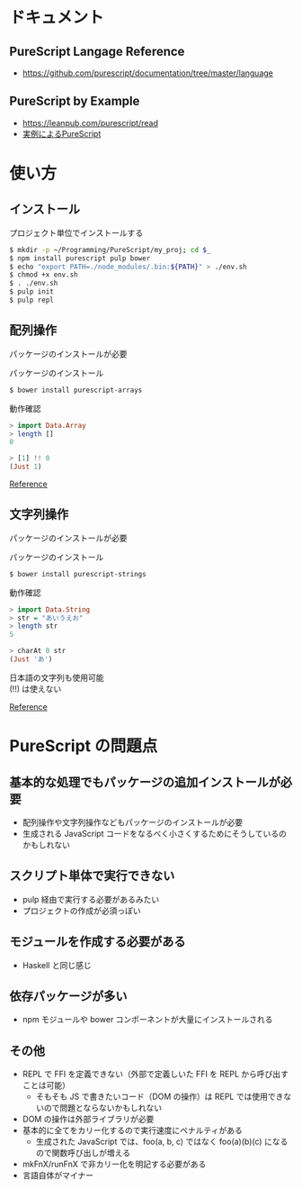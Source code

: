 # ドキュメント

## PureScript Langage Reference
- https://github.com/purescript/documentation/tree/master/language

## PureScript by Example
- https://leanpub.com/purescript/read
- [実例によるPureScript](https://aratama.github.io/purescript/purescript-book-ja.html)

# 使い方

## インストール

プロジェクト単位でインストールする
````sh
$ mkdir -p ~/Programming/PureScript/my_proj; cd $_
$ npm install purescript pulp bower
$ echo "export PATH=./node_modules/.bin:${PATH}" > ./env.sh
$ chmod +x env.sh
$ . ./env.sh
$ pulp init
$ pulp repl
````

## 配列操作

パッケージのインストールが必要

パッケージのインストール
````sh
$ bower install purescript-arrays
````

動作確認
````purescript
> import Data.Array
> length []
0

> [1] !! 0
(Just 1)

````

[Reference](https://pursuit.purescript.org/packages/purescript-arrays/4.2.2/docs/Data.Array)

## 文字列操作

パッケージのインストールが必要

パッケージのインストール
````bash
$ bower install purescript-strings
````

動作確認
````purescript
> import Data.String
> str = "あいうえお"
> length str
5

> charAt 0 str 
(Just 'あ')

````

日本語の文字列も使用可能  
(!!) は使えない

[Reference](https://pursuit.purescript.org/packages/purescript-strings/3.3.0/docs/Data.String)

# PureScript の問題点

## 基本的な処理でもパッケージの追加インストールが必要
- 配列操作や文字列操作などもパッケージのインストールが必要
- 生成される JavaScript コードをなるべく小さくするためにそうしているのかもしれない

## スクリプト単体で実行できない
- pulp 経由で実行する必要があるみたい
- プロジェクトの作成が必須っぽい

## モジュールを作成する必要がある
- Haskell と同じ感じ

## 依存パッケージが多い
- npm モジュールや bower コンポーネントが大量にインストールされる

## その他
- REPL で FFI を定義できない（外部で定義しいた FFI を REPL から呼び出すことは可能）  
  - そもそも JS で書きたいコード（DOM の操作）は REPL では使用できないので問題とならないかもしれない
- DOM の操作は外部ライブラリが必要
- 基本的に全てをカリー化するので実行速度にペナルティがある
  - 生成された JavaScript では、foo(a, b, c) ではなく foo(a)(b)(c) になるので関数呼び出しが増える
- mkFnX/runFnX で非カリー化を明記する必要がある
- 言語自体がマイナー
